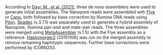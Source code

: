 According to [Dayi, M., et al. (2021)](https://doi.org/10.1038/s41598-021-85967-z), three de novo assemblers were used to generate initial assemblies. The Nanopore reads were assembled with [Flye](https://github.com/fenderglass/Flye) or [Canu](https://canu.readthedocs.io/), both followed by base correction by Illumina DNA reads using [Pilon](https://github.com/broadinstitute/pilon). [Spades](https://github.com/ablab/spades) (v.3.7.1) was separately used to generate a hybrid assembly of Nanopore, Illumina pair-end and mate-pair reads. The three assemblies were merged using [MetaAssembler](https://genomebiology.biomedcentral.com/articles/10.1186/s13059-015-0764-4) (v.1.5) with the Flye assembly as a reference. [Haplomerger2](https://github.com/mapleforest/HaploMerger2) (20151106) was run on the merged assembly to remove remaining haplotypic sequences. Further base corrections were performed by ICORN253.
